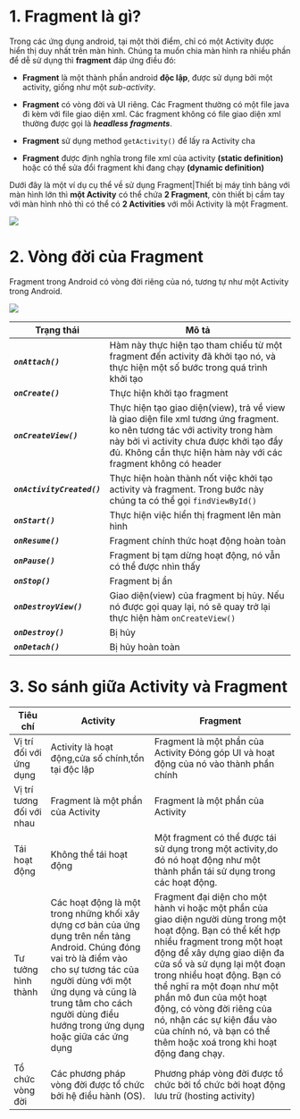 # 1. Fragment là gì?

Trong các ứng dụng android, tại một thời điểm, chỉ có một Activity được hiển thị duy nhất trên màn hình. Chúng ta muốn chia màn hình ra nhiều phần để dễ sử dụng thì **fragment** đáp ứng điều đó:

- **Fragment** là một thành phần android **độc lập**, được sử dụng bởi một activity, giống như một *sub-activity*.

- **Fragment** có vòng đời và UI riêng. Các Fragment thường có một file java đi kèm với file giao diện xml. Các fragment không có file giao diện xml thường được gọi là ***headless fragments***.

- **Fragment** sử dụng method `getActivity()` để lấy ra Activity cha

- **Fragment** được định nghĩa trong file xml của activity **(static definition)** hoặc có thể sửa đổi fragment khi đang chạy **(dynamic definition)**

Dưới đây là một ví dụ cụ thể về sử dụng Fragment|Thiết bị máy tính bảng với màn hình lớn thì **một Activity** có thể chứa **2 Fragment**, còn thiết bị cầm tay với màn hình nhỏ thì có thể có **2 Activities** với mỗi Activity là một Fragment.

![](https://vietjack.com/android/images/android_fragments.jpg)

# 2. Vòng đời của Fragment

Fragment trong Android có vòng đời riêng của nó, tương tự như một Activity trong Android.

![](https://images.viblo.asia/fde79322-a664-4504-8157-1d3d5cd19bd0.png)


|Trạng thái|Mô tả|
|--|--|
|***`onAttach()`***|Hàm này thực hiện tạo tham chiếu từ một fragment đến activity đã khởi tạo nó, và thực hiện một số bước trong quá trình khởi tạo|
|***`onCreate()`***|Thực hiện khởi tạo fragment|
|***`onCreateView()`***|Thực hiện tạo giao diện(view), trả về view là giao diện file xml tương ứng fragment. ko nên tương tác với activity trong hàm này bởi vì activity chưa được khởi tạo đầy đủ. Không cần thực hiện hàm này với các fragment không có header|
|***`onActivityCreated()`***|Thực hiện hoàn thành nốt việc khởi tạo activity và fragment. Trong bước này chúng ta có thể gọi `findViewById()`|
|***`onStart()`***|Thực hiện việc hiển thị fragment lên màn hình|
|***`onResume()`***|Fragment chính thức hoạt động hoàn toàn|
|***`onPause()`***|Fragment bị tạm dừng hoạt động, nó vẫn có thể được nhìn thấy|
|***`onStop()`***|Fragment bị ẩn|
|***`onDestroyView()`***|Giao diện(view) của fragment bị hủy. Nếu nó được gọi quay lại, nó sẽ quay trở lại thực hiện hàm `onCreateView()`|
|***`onDestroy()`***|Bị hủy|
|***`onDetach()`***|Bị hủy hoàn toàn|

# 3. So sánh giữa Activity và Fragment

|Tiêu chí|Activity|Fragment|
|--|--|--|
|Vị trí đối với ứng dụng|Activity là hoạt động,cửa số chính,tồn tại độc lập|Fragment là một phần của Activity Đóng góp UI và hoạt động của nó vào thành phần chính|
|Vị trí tương đối với nhau|Fragment là một phần của Activity|Fragment là một phần của Activity|
|Tái hoạt động|Không thể tái hoạt động|Một fragment có thể được tái sử dụng trong một activity,do đó nó hoạt động như một thành phần tái sử dụng trong các hoạt động.|
|Tư tưởng hình thành|Các hoạt động là một trong những khối xây dựng cơ bản của ứng dụng trên nền tảng Android. Chúng đóng vai trò là điểm vào cho sự tương tác của người dùng với một ứng dụng và cũng là trung tâm cho cách người dùng điều hướng trong ứng dụng hoặc giữa các ứng dụng|Fragment đại diện cho một hành vi hoặc một phần của giao diện người dùng trong một hoạt động. Bạn có thể kết hợp nhiều fragment trong một hoạt động để xây dựng giao diện đa cửa sổ và sử dụng lại một đoạn trong nhiều hoạt động. Bạn có thể nghĩ ra một đoạn như một phần mô đun của một hoạt động, có vòng đời riêng của nó, nhận các sự kiện đầu vào của chính nó, và bạn có thể thêm hoặc xoá trong khi hoạt động đang chạy.|
|Tổ chức vòng đời|Các phương pháp vòng đời được tổ chức bởi hệ điều hành (OS).|Phương pháp vòng đời được tổ chức bởi tổ chức bởi hoạt động lưu trữ (hosting activity)|